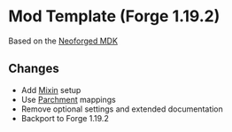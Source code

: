 # Mod Template (Forge 1.19.2)

Based on the [Neoforged MDK](https://github.com/neoforged/MDK)

## Changes
- Add [Mixin](https://github.com/SpongePowered/Mixin) setup
- Use [Parchment](https://parchmentmc.org/) mappings
- Remove optional settings and extended documentation
- Backport to Forge 1.19.2
